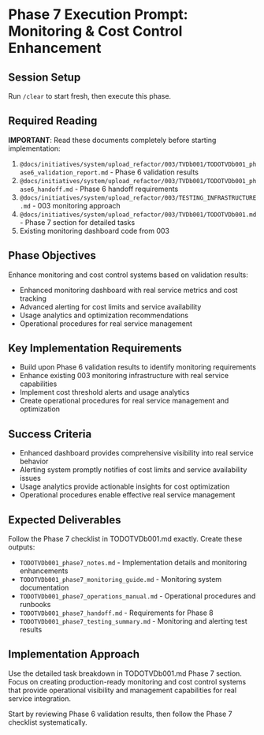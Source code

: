 # Phase 7 Execution Prompt: Monitoring & Cost Control Enhancement

## Session Setup
Run `/clear` to start fresh, then execute this phase.

## Required Reading
**IMPORTANT**: Read these documents completely before starting implementation:

1. `@docs/initiatives/system/upload_refactor/003/TVDb001/TODOTVDb001_phase6_validation_report.md` - Phase 6 validation results
2. `@docs/initiatives/system/upload_refactor/003/TVDb001/TODOTVDb001_phase6_handoff.md` - Phase 6 handoff requirements
3. `@docs/initiatives/system/upload_refactor/003/TESTING_INFRASTRUCTURE.md` - 003 monitoring approach
4. `@docs/initiatives/system/upload_refactor/003/TVDb001/TODOTVDb001.md` - Phase 7 section for detailed tasks
5. Existing monitoring dashboard code from 003

## Phase Objectives
Enhance monitoring and cost control systems based on validation results:
- Enhanced monitoring dashboard with real service metrics and cost tracking
- Advanced alerting for cost limits and service availability
- Usage analytics and optimization recommendations
- Operational procedures for real service management

## Key Implementation Requirements
- Build upon Phase 6 validation results to identify monitoring requirements
- Enhance existing 003 monitoring infrastructure with real service capabilities
- Implement cost threshold alerts and usage analytics
- Create operational procedures for real service management and optimization

## Success Criteria
- Enhanced dashboard provides comprehensive visibility into real service behavior
- Alerting system promptly notifies of cost limits and service availability issues
- Usage analytics provide actionable insights for cost optimization
- Operational procedures enable effective real service management

## Expected Deliverables
Follow the Phase 7 checklist in TODOTVDb001.md exactly. Create these outputs:
- `TODOTVDb001_phase7_notes.md` - Implementation details and monitoring enhancements
- `TODOTVDb001_phase7_monitoring_guide.md` - Monitoring system documentation
- `TODOTVDb001_phase7_operations_manual.md` - Operational procedures and runbooks
- `TODOTVDb001_phase7_handoff.md` - Requirements for Phase 8
- `TODOTVDb001_phase7_testing_summary.md` - Monitoring and alerting test results

## Implementation Approach
Use the detailed task breakdown in TODOTVDb001.md Phase 7 section. Focus on creating production-ready monitoring and cost control systems that provide operational visibility and management capabilities for real service integration.

Start by reviewing Phase 6 validation results, then follow the Phase 7 checklist systematically.